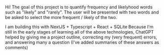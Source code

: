Hi!
The goal of this project is to quantify frequency and likelyhood words such as "likely" and "rarely". The user will be presented with two words and be asked to select the more frequent / likely of the two.

I am building this with NextJS + Typescript + React + SQLite
Because I'm still in the early stages of learning all of the above technologies, ChatGPT helped by giving me a project outline, correcting my (very frequent) errors, and answering many a question (I've added summaries of these answers as comments)